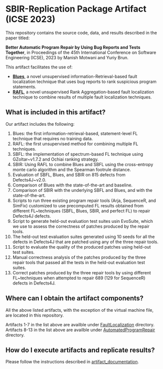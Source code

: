 # SBIR-Replication Package Artifact (ICSE 2023)

This repository contains the source code, data, and results described in the paper titled: 

**Better Automatic Program Repair by Using Bug Reports and Tests Together**, in Proceedings of the 45th International Conference on Software Engineering (ICSE), 2023
by Manish Motwani and Yuriy Brun.

This artifact facilitates the use of:
- [**Blues**](https://github.com/LASER-UMASS/Blues),  a novel unsupervised information-Retrieval-based fault localization technique that uses bug reports to rank suspicious program statements.
- [**RAFL**](https://github.com/LASER-UMASS/RAFL), a novel unsupervised Rank Aggregation-based fault localization technique to combine results of multiple fault localization techniques.

## What is included in this artifact?

Our artifact includes the following:

1. Blues: the first information-retrieval-based, statement-level FL technique
	that requires no training data.
2. RAFL: the first unsupervised method for combining multiple FL techniques.
3. SBFL: the implementation of spectrum-based FL technique using GZoltar~v1.7.2 
	and Ochiai ranking strategy. 
4. SBIR: Using RAFL to combine Blues and SBFL using the cross-entropy monte carlo 
	algorithm and the Spearman footrule distance. 
5. Evaluation of SBFL, Blues, and SBIR on 815 defects from Defects4J~v2.0.
6. Comparison of Blues with the state-of-the-art and baseline.
7. Comparison of SBIR with the underlying SBFL and Blues, and with the state-of-the-art. 
8. Scripts to run three existing program repair tools (Arja, SequenceR, and SimFix) customized 
to use precomputed FL results obtained from different FL~techniques (SBFL, Blues,
	SBIR, and perfect FL) to repair Defects4J defects. 
9. Script to generate held-out evaluation test suites usin EvoSuite, which we use 
	to assess the correctness of patches produced by the repair tools. 
10. The held-out test evaluation suites generated using 10 seeds for all the defects 
	in Defects4J that are patched using any of the three repair tools. 
11. Script to evaluate the quality of the produced patches using held-out test suites.  
12. Manual correctness analysis of the patches produced by the three repair tools
that passed all the tests in the held-out evaluation test suites.
13. Correct patches produced by the three repair tools by using different FL~techniques
	when attempted to repair 689 (129 for SequenceR) defects in Defects4J.
  
## Where can I obtain the artifact components?

All the above listed artifacts, with the exception of the virtual machine file, are located in this repository.

Artifacts 1-7 in the list above are availble under [FaultLocalization](https://github.com/LASER-UMASS/SBIR-ReplicationPackage/tree/main/FaultLocalization) directory.
Artifacts 8-13 in the list above are availble under [AutomatedProgramRepair](https://github.com/LASER-UMASS/SBIR-ReplicationPackage/tree/main/AutomatedProgramRepair) directory.

## How do I execute artifacts and replicate results?

Please follow the instructions described in [artifact_documentation](https://github.com/LASER-UMASS/SBIR-ReplicationPackage/tree/main/artifact_documentation).

